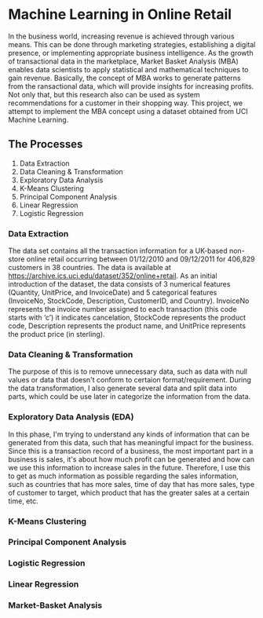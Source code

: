 # Machine Learning in Online Retail

In the business world, increasing revenue is achieved through various means. This can be done through marketing strategies, establishing a digital presence, or implementing appropriate business intelligence. As the growth of transactional data in the marketplace, Market Basket Analysis (MBA) enables data scientists to apply statistical and mathematical techniques to gain revenue. Basically, the concept of MBA works to generate patterns from the ransactional data, which will provide insights for increasing profits. Not only that, but this research also can be used as system recommendations for a customer in their shopping way. This project, we attempt to implement the MBA concept using a dataset obtained from UCI Machine Learning.

## The Processes

1. Data Extraction
2. Data Cleaning & Transformation
3. Exploratory Data Analysis
4. K-Means Clustering
5. Principal Component Analysis
6. Linear Regression
7. Logistic Regression

### Data Extraction

The data set contains all the transaction information for a UK-based non-store online retail occurring between 01/12/2010 and 09/12/2011 for 406,829 customers in 38 countries. The data is available at https://archive.ics.uci.edu/dataset/352/online+retail. As an initial introduction of the dataset, the data consists of 3 numerical features (Quantity, UnitPrice, and InvoiceDate) and 5 categorical features (InvoiceNo, StockCode, Description, CustomerID, and Country). InvoiceNo represents the invoice number assigned to each transaction (this code starts with ‘c’) it indicates cancelation, StockCode represents the product code, Description represents the product name, and UnitPrice represents the product price (in sterling).

### Data Cleaning & Transformation

The purpose of this is to remove unnecessary data, such as data with null values or data that doesn't conform to certaion format/requirement. During the data transformation, I also generate several data and split data into parts, which could be use later in categorize the information from the data.

### Exploratory Data Analysis (EDA)

In this phase, I'm trying to understand any kinds of information that can be generated from this data, such that has meaningful impact for the business. Since this is a transaction record of a business, the most important part in a business is sales, it's about how much profit can be generated and how can we use this information to increase sales in the future. Therefore, I use this to get as much information as possible regarding the sales information, such as countries that has more sales, time of day that has more sales, type of customer to target, which product that has the greater sales at a certain time, etc.

### K-Means Clustering

### Principal Component Analysis

### Logistic Regression

### Linear Regression

### Market-Basket Analysis
